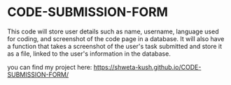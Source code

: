 # CODE-SUBMISSION-FORM
This code will store user details such as name, username, language used for coding, and screenshot of the code page in a database. It will also have a function that takes a screenshot of the user's task submitted and store it as a file, linked to the user's information in the database.

you can find my project here:
https://shweta-kush.github.io/CODE-SUBMISSION-FORM/
